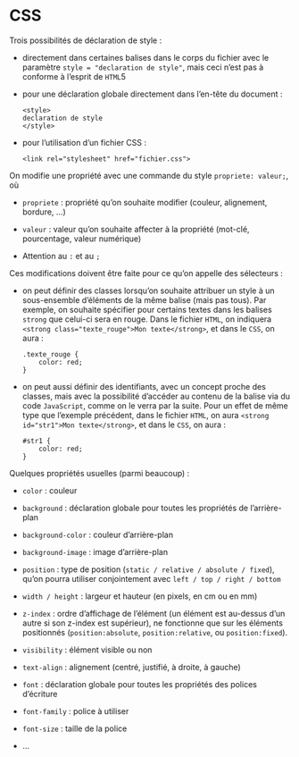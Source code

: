 

CSS
===

Trois possibilités de déclaration de style :

-   directement dans certaines balises dans le corps du fichier avec le paramètre `style = "declaration de style"`, mais ceci n’est pas à conforme à l’esprit de `HTML`5

-   pour une déclaration globale directement dans l’en-tête du document :

        <style>
        declaration de style
        </style>

-   pour l’utilisation d’un fichier CSS :

        <link rel="stylesheet" href="fichier.css">

On modifie une propriété avec une commande du style `propriete: valeur;`, où

-   `propriete` : propriété qu’on souhaite modifier (couleur, alignement, bordure, …)

-   `valeur` : valeur qu’on souhaite affecter à la propriété (mot-clé, pourcentage, valeur numérique)

-   Attention au `:` et au `;`

Ces modifications doivent être faite pour ce qu’on appelle des sélecteurs :

-   on peut définir des classes lorsqu’on souhaite attribuer un style à un sous-ensemble d’éléments de la même balise (mais pas tous). Par exemple, on souhaite spécifier pour certains textes dans les balises `strong` que celui-ci sera en rouge. Dans le fichier `HTML`, on indiquera `<strong class="texte_rouge">Mon texte</strong>`, et dans le `CSS`, on aura :

        .texte_rouge {
            color: red;
        }

-   on peut aussi définir des identifiants, avec un concept proche des classes, mais avec la possibilité d’accéder au contenu de la balise via du code `JavaScript`, comme on le verra par la suite. Pour un effet de même type que l’exemple précédent, dans le fichier `HTML`, on aura `<strong id="str1">Mon texte</strong>`, et dans le `CSS`, on aura :

        #str1 {
            color: red;
        }

Quelques propriétés usuelles (parmi beaucoup) :

-   `color` : couleur

-   `background` : déclaration globale pour toutes les propriétés de l’arrière-plan

-   `background-color` : couleur d’arrière-plan

-   `background-image` : image d’arrière-plan

-   `position` : type de position (`static / relative / absolute / fixed`), qu’on pourra utiliser conjointement avec `left / top / right / bottom`

-   `width / height` : largeur et hauteur (en pixels, en cm ou en mm)

-   `z-index` : ordre d’affichage de l’élément (un élément est au-dessus d’un autre si son z-index est supérieur), ne fonctionne que sur les éléments positionnés (`position:absolute`, `position:relative`, ou `position:fixed`).

-   `visibility` : élément visible ou non

-   `text-align` : alignement (centré, justifié, à droite, à gauche)

-   `font` : déclaration globale pour toutes les propriétés des polices d’écriture

-   `font-family` : police à utiliser

-   `font-size` : taille de la police

-   …




